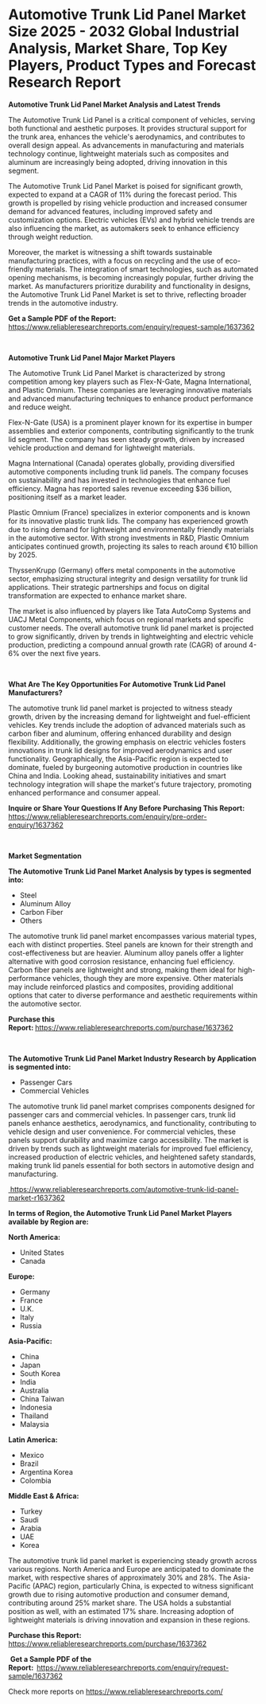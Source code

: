 <p><h1>Automotive Trunk Lid Panel Market Size 2025 - 2032 Global Industrial Analysis, Market Share, Top Key Players, Product Types and Forecast Research Report</h1></p><p><strong>Automotive Trunk Lid Panel Market Analysis and Latest Trends</strong></p>
<p><p>The Automotive Trunk Lid Panel is a critical component of vehicles, serving both functional and aesthetic purposes. It provides structural support for the trunk area, enhances the vehicle's aerodynamics, and contributes to overall design appeal. As advancements in manufacturing and materials technology continue, lightweight materials such as composites and aluminum are increasingly being adopted, driving innovation in this segment.</p><p>The Automotive Trunk Lid Panel Market is poised for significant growth, expected to expand at a CAGR of 11% during the forecast period. This growth is propelled by rising vehicle production and increased consumer demand for advanced features, including improved safety and customization options. Electric vehicles (EVs) and hybrid vehicle trends are also influencing the market, as automakers seek to enhance efficiency through weight reduction.</p><p>Moreover, the market is witnessing a shift towards sustainable manufacturing practices, with a focus on recycling and the use of eco-friendly materials. The integration of smart technologies, such as automated opening mechanisms, is becoming increasingly popular, further driving the market. As manufacturers prioritize durability and functionality in designs, the Automotive Trunk Lid Panel Market is set to thrive, reflecting broader trends in the automotive industry.</p></p>
<p><strong>Get a Sample PDF of the Report:&nbsp;</strong> <a href="https://www.reliableresearchreports.com/enquiry/request-sample/1637362?utm_campaign=2788&utm_medium=2&utm_source=Github&utm_content=ia&utm_term=23032025&utm_id=automotive-trunk-lid-panel">https://www.reliableresearchreports.com/enquiry/request-sample/1637362</a></p>
<p>&nbsp;</p>
<p><strong>Automotive Trunk Lid Panel Major Market Players</strong></p>
<p><p>The Automotive Trunk Lid Panel Market is characterized by strong competition among key players such as Flex-N-Gate, Magna International, and Plastic Omnium. These companies are leveraging innovative materials and advanced manufacturing techniques to enhance product performance and reduce weight.</p><p>Flex-N-Gate (USA) is a prominent player known for its expertise in bumper assemblies and exterior components, contributing significantly to the trunk lid segment. The company has seen steady growth, driven by increased vehicle production and demand for lightweight materials.</p><p>Magna International (Canada) operates globally, providing diversified automotive components including trunk lid panels. The company focuses on sustainability and has invested in technologies that enhance fuel efficiency. Magna has reported sales revenue exceeding $36 billion, positioning itself as a market leader.</p><p>Plastic Omnium (France) specializes in exterior components and is known for its innovative plastic trunk lids. The company has experienced growth due to rising demand for lightweight and environmentally friendly materials in the automotive sector. With strong investments in R&D, Plastic Omnium anticipates continued growth, projecting its sales to reach around €10 billion by 2025.</p><p>ThyssenKrupp (Germany) offers metal components in the automotive sector, emphasizing structural integrity and design versatility for trunk lid applications. Their strategic partnerships and focus on digital transformation are expected to enhance market share.</p><p>The market is also influenced by players like Tata AutoComp Systems and UACJ Metal Components, which focus on regional markets and specific customer needs. The overall automotive trunk lid panel market is projected to grow significantly, driven by trends in lightweighting and electric vehicle production, predicting a compound annual growth rate (CAGR) of around 4-6% over the next five years.</p></p>
<p>&nbsp;</p>
<p><strong>What Are The Key Opportunities For Automotive Trunk Lid Panel Manufacturers?</strong></p>
<p><p>The automotive trunk lid panel market is projected to witness steady growth, driven by the increasing demand for lightweight and fuel-efficient vehicles. Key trends include the adoption of advanced materials such as carbon fiber and aluminum, offering enhanced durability and design flexibility. Additionally, the growing emphasis on electric vehicles fosters innovations in trunk lid designs for improved aerodynamics and user functionality. Geographically, the Asia-Pacific region is expected to dominate, fueled by burgeoning automotive production in countries like China and India. Looking ahead, sustainability initiatives and smart technology integration will shape the market's future trajectory, promoting enhanced performance and consumer appeal.</p></p>
<p><strong>Inquire or Share Your Questions If Any Before Purchasing This Report:</strong> <a href="https://www.reliableresearchreports.com/enquiry/pre-order-enquiry/1637362?utm_campaign=2788&utm_medium=2&utm_source=Github&utm_content=ia&utm_term=23032025&utm_id=automotive-trunk-lid-panel">https://www.reliableresearchreports.com/enquiry/pre-order-enquiry/1637362</a></p>
<p>&nbsp;</p>
<p><strong>Market Segmentation</strong></p>
<p><strong>The Automotive Trunk Lid Panel Market Analysis by types is segmented into:</strong></p>
<p><ul><li>Steel</li><li>Aluminum Alloy</li><li>Carbon Fiber</li><li>Others</li></ul></p>
<p><p>The automotive trunk lid panel market encompasses various material types, each with distinct properties. Steel panels are known for their strength and cost-effectiveness but are heavier. Aluminum alloy panels offer a lighter alternative with good corrosion resistance, enhancing fuel efficiency. Carbon fiber panels are lightweight and strong, making them ideal for high-performance vehicles, though they are more expensive. Other materials may include reinforced plastics and composites, providing additional options that cater to diverse performance and aesthetic requirements within the automotive sector.</p></p>
<p><strong>Purchase this Report:&nbsp;</strong><a href="https://www.reliableresearchreports.com/purchase/1637362?utm_campaign=2788&utm_medium=2&utm_source=Github&utm_content=ia&utm_term=23032025&utm_id=automotive-trunk-lid-panel">https://www.reliableresearchreports.com/purchase/1637362</a></p>
<p>&nbsp;</p>
<p><strong>The Automotive Trunk Lid Panel Market Industry Research by Application is segmented into:</strong></p>
<p><ul><li>Passenger Cars</li><li>Commercial Vehicles</li></ul></p>
<p><p>The automotive trunk lid panel market comprises components designed for passenger cars and commercial vehicles. In passenger cars, trunk lid panels enhance aesthetics, aerodynamics, and functionality, contributing to vehicle design and user convenience. For commercial vehicles, these panels support durability and maximize cargo accessibility. The market is driven by trends such as lightweight materials for improved fuel efficiency, increased production of electric vehicles, and heightened safety standards, making trunk lid panels essential for both sectors in automotive design and manufacturing.</p></p>
<p><a href="https://www.reliableresearchreports.com/automotive-trunk-lid-panel-market-r1637362?utm_campaign=2788&utm_medium=2&utm_source=Github&utm_content=ia&utm_term=23032025&utm_id=automotive-trunk-lid-panel">&nbsp;https://www.reliableresearchreports.com/automotive-trunk-lid-panel-market-r1637362</a></p>
<p><strong>In terms of Region, the Automotive Trunk Lid Panel Market Players available by Region are:</strong></p>
<p>
    <p> <strong> North America: </strong>
        <ul>
            <li>United States</li>
            <li>Canada</li>
        </ul>
        </p> 
    <p> <strong> Europe: </strong>
        <ul>
            <li>Germany</li>
            <li>France</li>
            <li>U.K.</li>
            <li>Italy</li>
            <li>Russia</li>
        </ul>
        </p> 
    <p> <strong> Asia-Pacific: </strong>
        <ul>
            <li>China</li>
            <li>Japan</li>
            <li>South Korea</li>
            <li>India</li>
            <li>Australia</li>
            <li>China Taiwan</li>
            <li>Indonesia</li>
            <li>Thailand</li>
            <li>Malaysia</li>
        </ul>
        </p> 
    <p> <strong> Latin America: </strong>
        <ul>
            <li>Mexico</li>
            <li>Brazil</li>
            <li>Argentina Korea</li>
            <li>Colombia</li>
        </ul>
        </p> 
    <p> <strong> Middle East & Africa: </strong>
        <ul>
            <li>Turkey</li>
            <li>Saudi</li>
            <li>Arabia</li>
            <li>UAE</li>
            <li>Korea</li>
        </ul>
    </p>
    </p>
<p><p>The automotive trunk lid panel market is experiencing steady growth across various regions. North America and Europe are anticipated to dominate the market, with respective shares of approximately 30% and 28%. The Asia-Pacific (APAC) region, particularly China, is expected to witness significant growth due to rising automotive production and consumer demand, contributing around 25% market share. The USA holds a substantial position as well, with an estimated 17% share. Increasing adoption of lightweight materials is driving innovation and expansion in these regions.</p></p>
<p><strong>Purchase this Report: </strong><a href="https://www.reliableresearchreports.com/purchase/1637362?utm_campaign=2788&utm_medium=2&utm_source=Github&utm_content=ia&utm_term=23032025&utm_id=automotive-trunk-lid-panel">https://www.reliableresearchreports.com/purchase/1637362</a></p>
<p>&nbsp;<strong>Get a Sample PDF of the Report:&nbsp;&nbsp;</strong><a href="https://www.reliableresearchreports.com/enquiry/request-sample/1637362?utm_campaign=2788&utm_medium=2&utm_source=Github&utm_content=ia&utm_term=23032025&utm_id=automotive-trunk-lid-panel">https://www.reliableresearchreports.com/enquiry/request-sample/1637362</a></p>
<p><strong></strong></p>
<p>Check more reports on <a href="https://www.reliableresearchreports.com/?utm_campaign=2788&utm_medium=2&utm_source=Github&utm_content=ia&utm_term=23032025&utm_id=automotive-trunk-lid-panel">https://www.reliableresearchreports.com/</a></p>